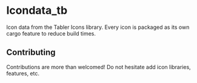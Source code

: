 # Icondata_tb

Icon data from the Tabler Icons library. Every icon is packaged as its own cargo feature to reduce build times.

## Contributing

Contributions are more than welcomed!
Do not hesitate add icon libraries, features, etc.
